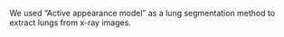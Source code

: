 We used “Active appearance model” as a lung segmentation method to extract lungs from x-ray images.
